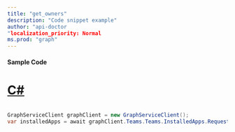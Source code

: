 ```yaml
---
title: "get_owners"
description: "Code snippet example" 
author: "api-doctor
"localization_priority: Normal
ms.prod: "graph"
--- 
```

#### Sample Code
# [C#](#tab/Csharp)

```C#

GraphServiceClient graphClient = new GraphServiceClient();
var installedApps = await graphClient.Teams.Teams.InstalledApps.Request().GetAsync();

```